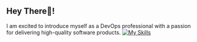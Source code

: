 ## Hey There👋!
I am excited to introduce myself as a DevOps professional with a passion for delivering high-quality software products. 
[![My Skills](https://skillicons.dev/icons?i=aws,bash,ansible,elasticsearch,gitlab,docker,git,mysql,postgres,prometheus,sqlite,jenkins,py,arch,debian,grafana,kubernetes,linux,md,mongodb,nginx,py,redis,selenium,ubuntu,vscode,vim,terraform&perline=7)](https://skillicons.dev)

